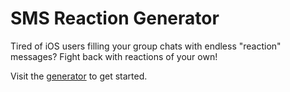 # SMS Reaction Generator
Tired of iOS users filling your group chats with endless "reaction" messages? Fight back with reactions of your own!

Visit the [generator](https://sixdigitcode.github.io/smsreactions) to get started.
